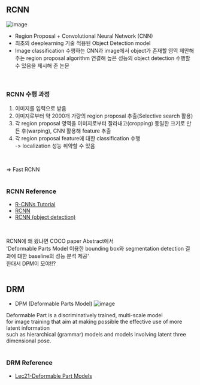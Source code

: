 ## RCNN
![image](https://user-images.githubusercontent.com/50016477/163913674-d8e7557c-0fb8-44e4-901e-7b7ff6163919.png)

- Region Proposal + Convolutional Neural Network (CNN)  
- 최초의 deeplearning 기술 적용된 Object Detection model  
-  Image classification 수행하는 CNN과 image에서 object가 존재할 영역 제안해주는 region proposal algorithm 연결해 
  높은 성능의 object detection 수행할 수 있음을 제시해 준 논문  
<br>

### RCNN 수행 과정
1. 이미지를 입력으로 받음  
2. 이미지로부터 약 2000개 가량의 region proposal 추출(Selective search 활용)  
3. 각 region proposal 영역을 이미지로부터 잘라내고(cropping) 동일한 크기로 만든 후(warping), CNN 활용해 feature 추출  
4. 각 region proposal feature에 대한 classification 수행  
-> localization 성능 취약할 수 있음  
<br>

=> Fast RCNN  
<br>

### RCNN Reference
- [R-CNNs Tutorial](https://blog.lunit.io/2017/06/01/r-cnns-tutorial/?)  
- [RCNN](https://89douner.tistory.com/88?category=878735)  
- [RCNN (object detection)](https://dbstndi6316.tistory.com/271)  
<br>

RCNN에 왜 왔냐면 COCO paper Abstract에서  
'Deformable Parts Model 이용한 bounding box와 segmentation detection 결과에 대한 baseline의 성능 분석 제공'  
한대서 DPM이 모야!!?  
<br>

## DRM
- DPM (Deformable Parts Model)
![image](https://user-images.githubusercontent.com/50016477/163913937-a79114bb-9a85-482a-8c25-7e6b12ad39d7.png)  

Deformable Part is a discriminatively trained, multi-scale model  
for image training that aim at making possible the effective use of more latent information  
such as hierarchical (grammar) models and models involving latent three dimensional pose.  
<br>

### DRM Reference
- [Lec21-Deformable Part Models](https://www.cs.ucf.edu/~bagci/teaching/computervision16/Lec21.pdf)  

